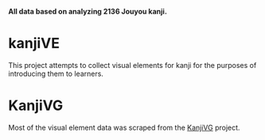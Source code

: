 **All data based on analyzing 2136 Jouyou kanji.**

# kanjiVE
This project attempts to collect visual elements for kanji for the purposes of introducing them to learners.

# KanjiVG
Most of the visual element data was scraped from the [KanjiVG](http://github.com/KanjiVG/kanjivg) project.